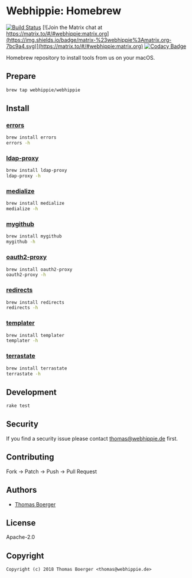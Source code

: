 # Webhippie: Homebrew

[![Build Status](http://github.dronehippie.de/api/badges/webhippie/homebrew-webhippie/status.svg)](http://github.dronehippie.de/webhippie/homebrew-webhippie)
[![Join the Matrix chat at https://matrix.to/#/#webhippie:matrix.org](https://img.shields.io/badge/matrix-%23webhippie%3Amatrix.org-7bc9a4.svg)](https://matrix.to/#/#webhippie:matrix.org)
[![Codacy Badge](https://api.codacy.com/project/badge/Grade/80082dcc967e4ec2be2792585a032e90)](https://www.codacy.com/app/webhippie/homebrew-webhippie?utm_source=github.com&amp;utm_medium=referral&amp;utm_content=webhippie/homebrew-webhippie&amp;utm_campaign=Badge_Grade)

Homebrew repository to install tools from us on your macOS.


## Prepare

```bash
brew tap webhippie/webhippie
```


## Install

### [errors](https://github.com/webhippie/errors)

```bash
brew install errors
errors -h
```

### [ldap-proxy](https://github.com/webhippie/ldap-proxy)

```bash
brew install ldap-proxy
ldap-proxy -h
```

### [medialize](https://github.com/webhippie/medialize)

```bash
brew install medialize
medialize -h
```

### [mygithub](https://github.com/webhippie/mygithub)

```bash
brew install mygithub
mygithub -h
```

### [oauth2-proxy](https://github.com/webhippie/oauth2-proxy)

```bash
brew install oauth2-proxy
oauth2-proxy -h
```

### [redirects](https://github.com/webhippie/redirects)

```bash
brew install redirects
redirects -h
```

### [templater](https://github.com/webhippie/templater)

```bash
brew install templater
templater -h
```

### [terrastate](https://github.com/webhippie/terrastate)

```bash
brew install terrastate
terrastate -h
```


## Development

```bash
rake test
```


## Security

If you find a security issue please contact thomas@webhippie.de first.


## Contributing

Fork -> Patch -> Push -> Pull Request


## Authors

* [Thomas Boerger](https://github.com/tboerger)


## License

Apache-2.0


## Copyright

```
Copyright (c) 2018 Thomas Boerger <thomas@webhippie.de>
```
